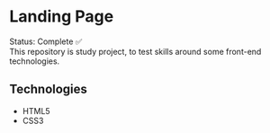 ﻿# Landing Page

Status: Complete ✅ <br>
This repository is study project, to test skills around some front-end technologies.

## Technologies

* HTML5
* CSS3
